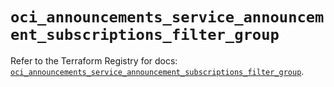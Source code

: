 # `oci_announcements_service_announcement_subscriptions_filter_group`

Refer to the Terraform Registry for docs: [`oci_announcements_service_announcement_subscriptions_filter_group`](https://registry.terraform.io/providers/oracle/oci/7.19.0/docs/resources/announcements_service_announcement_subscriptions_filter_group).
